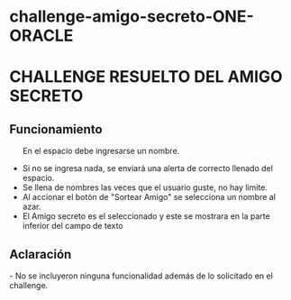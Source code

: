 # challenge-amigo-secreto-ONE-ORACLE
<h1>CHALLENGE RESUELTO DEL AMIGO SECRETO</h1>

<h2>Funcionamiento</h2>
<ul>En el espacio debe ingresarse un nombre.</ul>

- Si no se ingresa nada, se enviará una alerta de correcto llenado del espacio.
- Se llena de nombres las veces que el usuario guste, no hay limite.
- Al accionar el botón de "Sortear Amigo" se selecciona un nombre al azar.
- El Amigo secreto es el seleccionado y este se mostrara en la parte inferior del campo de texto

<h2>Aclaración</h2>
- No se incluyeron ninguna funcionalidad además de lo solicitado en el challenge.
